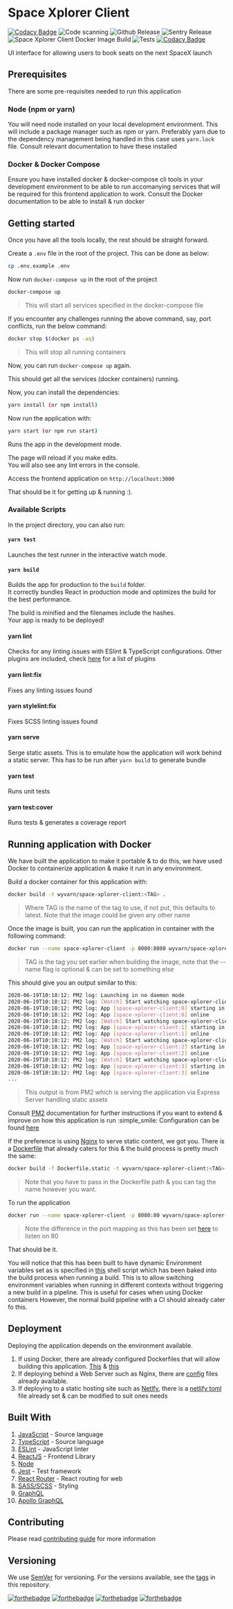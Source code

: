 # Space Xplorer Client

[![Codacy Badge](https://app.codacy.com/project/badge/Grade/2ccaf6e7f5c340a89c31391094556e47)](https://www.codacy.com/gh/Wyvarn/space-xplorer-client?utm_source=github.com&amp;utm_medium=referral&amp;utm_content=Wyvarn/space-xplorer-client&amp;utm_campaign=Badge_Grade)
![Code scanning](https://github.com/Wyvarn/space-xplorer-client/workflows/Code%20scanning/badge.svg)
![Github Release](https://github.com/Wyvarn/space-xplorer-client/workflows/Github%20Release/badge.svg)
![Sentry Release](https://github.com/Wyvarn/space-xplorer-client/workflows/Sentry%20Release/badge.svg)
![Space Xplorer Client Docker Image Build](https://github.com/Wyvarn/space-xplorer-client/workflows/Space%20Xplorer%20Client%20Docker%20Image%20Build/badge.svg)
![Tests](https://github.com/Wyvarn/space-xplorer-client/workflows/Tests/badge.svg)
[![Codacy Badge](https://app.codacy.com/project/badge/Coverage/2ccaf6e7f5c340a89c31391094556e47)](https://www.codacy.com/gh/Wyvarn/space-xplorer-client?utm_source=github.com&utm_medium=referral&utm_content=Wyvarn/space-xplorer-client&utm_campaign=Badge_Coverage)

UI interface for allowing users to book seats on the next SpaceX launch

## Prerequisites

There are some pre-requisites needed to run this application

### Node (npm or yarn)

You will need node installed on your local development environment. This will include a package manager such as npm or yarn. Preferably yarn due to the dependency management being handled in this case uses `yarn.lock` file. Consult relevant documentation to have these installed

### Docker & Docker Compose

Ensure you have installed docker & docker-compose cli tools in your development environment to be able to run accomanying services that will be required for this frontend application to work. Consult the Docker documentation to be able to install & run docker

## Getting started

Once you have all the tools locally, the rest should be straight forward.

Create a `.env` file in the root of the project. This can be done as below:

``` bash
cp .env.example .env
```

Now run `docker-compose up` in the root of the project

``` bash
docker-compose up
```

> This will start all services specified in the docker-compose file

If you encounter any challenges running the above command, say, port conflicts, run the below command:

``` bash
docker stop $(docker ps -aq)
```

> This will stop all running containers

Now, you can run `docker-compose up` again.

This should get all the services (docker containers) running.

Now, you can install the dependencies:

``` bash
yarn install (or npm install)
```

Now run the application with:

``` bash
yarn start (or npm run start)
```

Runs the app in the development mode.<br />

The page will reload if you make edits.<br />
You will also see any lint errors in the console.

Access the frontend application on `http://localhost:3000`

That should be it for getting up & running :).

### Available Scripts

In the project directory, you can also run:

#### `yarn test`

Launches the test runner in the interactive watch mode.<br />

#### `yarn build`

Builds the app for production to the `build` folder.<br />
It correctly bundles React in production mode and optimizes the build for the best performance.

The build is minified and the filenames include the hashes.<br />
Your app is ready to be deployed!

#### yarn lint

Checks for any linting issues with ESlint & TypeScript configurations. Other plugins are included, check [here](./eslintrc.js) for a list of plugins

#### yarn lint:fix

Fixes any linting issues found

#### yarn stylelint:fix

Fixes SCSS linting issues found

#### yarn serve

Serge static assets. This is to emulate how the application will work behind a static server. This has to be run after `yarn build` to generate bundle

#### yarn test

Runs unit tests

#### yarn test:cover

Runs tests & generates a coverage report

## Running application with Docker

We have built the application to make it portable & to do this, we have used Docker to containerize application & make it run in any environment.

Build a docker container for this application with:

``` bash
docker build -t wyvarn/space-xplorer-client:<TAG> .
```

> Where TAG is the name of the tag to use, if not put, this defaults to latest. Note that the image could be given any other name

Once the image is built, you can run the application in container with the following command:

``` bash
docker run --name space-xplorer-client -p 8080:8080 wyvarn/space-xplorer-client:<TAG
```

> TAG is the tag you set earlier when building the image, note that the --name flag is optional & can be set to something else

This should give you an output similar to this:

``` bash
2020-06-19T10:18:12: PM2 log: Launching in no daemon mode
2020-06-19T10:18:12: PM2 log: [Watch] Start watching space-xplorer-client
2020-06-19T10:18:12: PM2 log: App [space-xplorer-client:0] starting in -cluster mode-
2020-06-19T10:18:12: PM2 log: App [space-xplorer-client:0] online
2020-06-19T10:18:12: PM2 log: [Watch] Start watching space-xplorer-client
2020-06-19T10:18:12: PM2 log: App [space-xplorer-client:1] starting in -cluster mode-
2020-06-19T10:18:12: PM2 log: App [space-xplorer-client:1] online
2020-06-19T10:18:12: PM2 log: [Watch] Start watching space-xplorer-client
2020-06-19T10:18:12: PM2 log: App [space-xplorer-client:2] starting in -cluster mode-
2020-06-19T10:18:12: PM2 log: App [space-xplorer-client:2] online
2020-06-19T10:18:12: PM2 log: [Watch] Start watching space-xplorer-client
2020-06-19T10:18:12: PM2 log: App [space-xplorer-client:3] starting in -cluster mode-
2020-06-19T10:18:12: PM2 log: App [space-xplorer-client:3] online
...
```

> This output is from PM2 which is serving the application via Express Server handling static assets

Consult [PM2](https://pm2.keymetrics.io/) documentation for further instructions if you want to extend & improve on how 
this application is run :simple_smile: Configuration can be found [here](./server/ecosystem.config.js)

If the preference is using [Nginx](https://www.nginx.com/) to serve static content, we got you. There is a [Dockerfile](./Dockerfile.static)
that already caters for this & the build process is pretty much the same:

``` bash
docker build -f Dockerfile.static -t wyvarn/space-xplorer-client:<TAG> .
```

> Note that you have to pass in the Dockerfile path & you can tag the name however you want.

To run the application

``` bash
docker run --name space-xplorer-client -p 8080:80 wyvarn/space-xplorer-client:<TAG
```

> Note the difference in the port mapping as this has been set [here](./conf/conf.d/default.conf) to listen on 80

That should be it.

You will notice that this has been built to have dynamic Environment variables set as is specified in [this](./env.sh) shell script
which has been baked into the build process when running a build. This is to allow switching environment variables when
running in different contexts without triggering a new build in a pipeline. This is useful for cases when using Docker containers
However, the normal build pipeline with a CI should already cater fo this.

## Deployment

Deploying the application depends on the environment available.

1. If using Docker, there are already configured Dockerfiles that will allow building this application. [This](./Dockerfile) & [this](./Dockerfile.static)
2. If deploying behind a Web Server such as Nginx, there are [config](./conf) files already available.
3. If deploying to a static hosting site such as [Netlfy](https://www.netlify.com/), there is a [netlify toml](./netlify.toml) file already set & can be modified to suit ones needs

## Built With

1. [JavaScript](https://www.javascript.com/) - Source language
2. [TypeScript](https://www.typescriptlang.org/) - Source language
3. [ESLint](https://eslint.org/) - JavaScript linter
4. [ReactJS](https://reactjs.org) - Frontend Library
5. [Node](https://nodejs.org/en/)
6. [Jest](https://jestjs.io) - Test framework
8. [React Router](https://reacttraining.com/react-router/) - React routing for web
9. [SASS/SCSS]((http://sass-lang.com/)) - Styling
10. [GraphQL](https://graphql.org/)
11. [Apollo GraphQL](https://www.apollographql.com/)

## Contributing

Please read [contributing guide](./.github/CONTRIBUTING.md) for more information

## Versioning

We use [SemVer](https://semver) for versioning. For the versions available, see the [tags](https://github.com/inmdigitalfactory/website-campaign-landing/tags) in this repository.

[![forthebadge](https://forthebadge.com/images/badges/built-with-love.svg)](https://forthebadge.com)
[![forthebadge](https://forthebadge.com/images/badges/uses-badges.svg)](https://forthebadge.com)
[![forthebadge](https://forthebadge.com/images/badges/made-with-crayons.svg)](https://forthebadge.com)
[![forthebadge](https://forthebadge.com/images/badges/built-by-developers.svg)](https://forthebadge.com)
